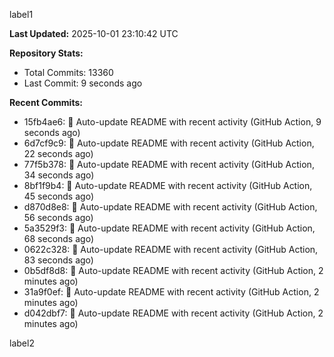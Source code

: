 
label1 
<!-- ACTIVITY_START -->
**Last Updated:** 2025-10-01 23:10:42 UTC

**Repository Stats:**
- Total Commits: 13360
- Last Commit: 9 seconds ago

**Recent Commits:**
- 15fb4ae6: 🤖 Auto-update README with recent activity (GitHub Action, 9 seconds ago)
- 6d7cf9c9: 🤖 Auto-update README with recent activity (GitHub Action, 22 seconds ago)
- 77f5b378: 🤖 Auto-update README with recent activity (GitHub Action, 34 seconds ago)
- 8bf1f9b4: 🤖 Auto-update README with recent activity (GitHub Action, 45 seconds ago)
- d870d8e8: 🤖 Auto-update README with recent activity (GitHub Action, 56 seconds ago)
- 5a3529f3: 🤖 Auto-update README with recent activity (GitHub Action, 68 seconds ago)
- 0622c328: 🤖 Auto-update README with recent activity (GitHub Action, 83 seconds ago)
- 0b5df8d8: 🤖 Auto-update README with recent activity (GitHub Action, 2 minutes ago)
- 31a9f0ef: 🤖 Auto-update README with recent activity (GitHub Action, 2 minutes ago)
- d042dbf7: 🤖 Auto-update README with recent activity (GitHub Action, 2 minutes ago)
<!-- ACTIVITY_END -->

label2
